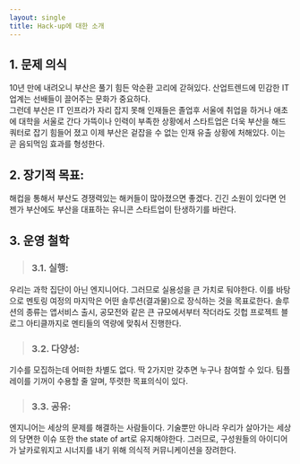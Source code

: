 ```yaml
---
layout: single
title: Hack-up에 대한 소개
---
```


## 1. 문제 의식
 10년 만에 내려오니 부산은 풀기 힘든 악순환 고리에 갇혀있다. 산업트렌드에 민감한 IT 업계는 선배들이 끌어주는 문화가 중요하다. <br/>그런데 부산은 IT 인프라가 자리 잡지 못해 인재들은 졸업후 서울에 취업을 하거나 애초에 대학을 서울로 간다 가뜩이나 인력이 부족한 상황에서 스타트업은 더욱 부산을 해드쿼터로 잡기 힘들어 졌고 이제 부산은 겉잡을 수 없는 인재 유출 상황에 처해있다. 이는 곧 음되먹임 효과를 형성한다.

## 2. 장기적 목표: 
 해컵을 통해서 부산도 경쟁력있는 해커들이 많아졌으면 좋겠다. 긴긴 소원이 있다면 언젠가 부산에도 부산을 대표하는 유니콘 스타트업이 탄생하기를 바란다.

## 3. 운영 철학

> ### 3.1. 실행: 
 우리는 과학 집단이 아닌 엔지니어다. 그러므로 실용성을 큰 가치로 둬야한다. 이를 바탕으로 멘토링 여정의 마지막은 어떤 솔루션(결과물)으로 장식하는 것을 목표로한다. 솔루션의 종류는 앱서비스 출시, 공모전와 같은 큰 규모에서부터 작더라도 깃헙 프로젝트 블로그 아티클까지로 멘티들의 역량에 맞춰서 진행한다.

> ### 3.2. 다양성: 
 기수를 모집하는데 어떠한 차별도 없다. 딱 2가지만 갖추면 누구나 참여할 수 있다. 팀플레이를 기꺼이 수용할 줄 알며, 뚜렷한 목표의식이 있다. 

> ### 3.3. 공유: 
 엔지니어는 세상의 문제를 해결하는 사람들이다. 기술뿐만 아니라 우리가 살아가는 세상의 당면한 이슈 또한 the state of art로 유지해야한다. 그러므로, 구성원들의 아이디어가 날카로워지고 시너지를 내기 위해 의식적 커뮤니케이션을 장려한다.
